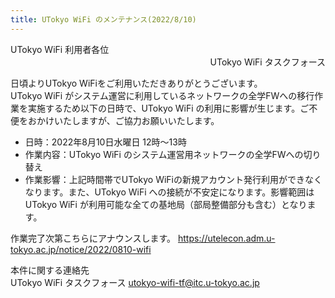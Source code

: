 ```yaml
---
title: UTokyo WiFi のメンテナンス(2022/8/10)
---
```


<div>UTokyo WiFi 利用者各位</div>
<div style="text-align: right;">UTokyo WiFi タスクフォース</div>

日頃よりUTokyo WiFiをご利用いただきありがとうございます。<br>
UTokyo WiFi がシステム運営に利用しているネットワークの全学FWへの移行作業を実施するため以下の日時で、UTokyo WiFi の利用に影響が生じます。ご不便をおかけいたしますが、ご協力お願いいたします。

- 日時：2022年8月10日水曜日 12時～13時
- 作業内容：UTokyo WiFi のシステム運営用ネットワークの全学FWへの切り替え
- 作業影響：上記時間帯でUTokyo WiFiの新規アカウント発行利用ができなくなります。また、UTokyo WiFi への接続が不安定になります。影響範囲は UTokyo WiFi が利用可能な全ての基地局（部局整備部分も含む）となります。

作業完了次第こちらにアナウンスします。
https://utelecon.adm.u-tokyo.ac.jp/notice/2022/0810-wifi

本件に関する連絡先<br>
UTokyo WiFi タスクフォース utokyo-wifi-tf@itc.u-tokyo.ac.jp
